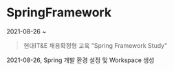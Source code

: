 # SpringFramework
2021-08-26 ~

> 현대IT&E 채용확정형 교육
> "Spring Framework Study"

 2021-08-26, Spring 개발 환경 설정 및 Workspace 생성
